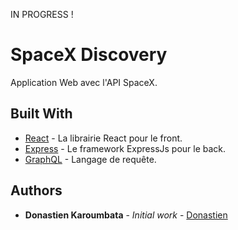 IN PROGRESS !

# SpaceX Discovery

Application Web avec l'API SpaceX.

## Built With

- [React](https://fr.reactjs.org/) - La librairie React pour le front.
- [Express](https://expressjs.com/fr/) - Le framework ExpressJs pour le back.
- [GraphQL](https://graphql.org/) - Langage de requête.

## Authors

- **Donastien Karoumbata** - _Initial work_ - [Donastien](https://github.com/donastien)
